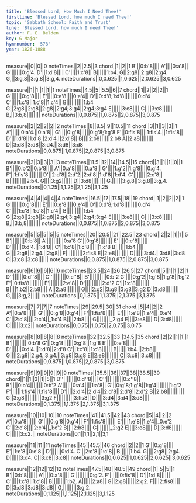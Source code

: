 ```yaml
---
title: 'Blessed Lord, How Much I Need Thee!'
firstline: 'Blessed Lord, how much I need Thee!'
topic: 'Sabbath School: Faith and Trust'
tune: 'Blessed Lord, how much I need Thee!'
author: F. E. Belden
key: G Major
hymnnumber: '578'
year: 1826-1888
---
```

measure||0||0||0
noteTimes||2||2.5||3
chord||1||2||1
B'||0:b'8||||
A'||||0:a'8||
G'||||||0:g'4.
D'||1:d'8||||
C'||||1:c'8||
B||||||1:b4.
G||2:g8||2:g8||2:g4.
G,||3:g,8||3:g,8||3:g,4.
noteDurations||0,0.625||1,0.625||2,0.625||3,0.625

measure||1||1||1||1||1
noteTimes||4.5||5||5.5||6||7
chord||1||2||2||2||1
G'||||||0:g'8||||
E'||||0:e'8||||0:e'4||
D'||0:d'8;1:d'8||||||||0:d'4
C'||||1:c'8||1:c'8||1:c'4||
B||||||||||1:b4
G||2:g8||2:g8||2:g8||2:g4;3:g4||2:g4;3:g4
E||||||3:e8||||
C||||3:c8||||||
B,||3:b,8||||||||
noteDurations||0,0.875||1,0.875||2,0.875||3,0.875

measure||2||2||2||2||2
noteTimes||8||8.5||9||10.5||11
chord||3||1||3||3||1
A'||||||0:a'4.||0:a'8||
G'||||0:g'8||||||0:g'8;1:g'8
F'||0:fis'8||||1:fis'4.||1:fis'8||
D'||1:d'8||1:d'8||2:d'4.||2:d'8||
B||||2:b8||||||2:b8
A||2:a8||||||||
D||3:d8||3:d8||3:d4.||3:d8||3:d8
noteDurations||0,0.875||1,0.875||2,0.875||3,0.875

measure||3||3||3||3||3
noteTimes||11.5||12||14||14.5||15
chord||3||1||1||0||1
B'||||0:b'2||0:b'8||||
A'||0:a'8||||||0:a'8||
G'||||1:g'2||1:g'8||||0:g'4.
F'||1:fis'8||||||||
D'||2:d'8||2:d'2||2:d'8||1:d'8||1:d'4.
C'||||||||2:c'8||
B||||||||||2:b4.
G||||3:g2||||||
D||3:d8||||||||
G,||||||3:g,8||3:g,8||3:g,4.
noteDurations||0,1.25||1,1.25||2,1.25||3,1.25

measure||4||4||4||4||4
noteTimes||16.5||17||17.5||18||19
chord||1||2||2||2||1
G'||||||0:g'8||||
E'||||0:e'8||||0:e'4||
D'||0:d'8;1:d'8||||||||0:d'4
C'||||1:c'8||1:c'8||1:c'4||
B||||||||||1:b4
G||2:g8||2:g8||2:g8||2:g4;3:g4||2:g4;3:g4
E||||||3:e8||||
C||||3:c8||||||
B,||3:b,8||||||||
noteDurations||0,0.875||1,0.875||2,0.875||3,0.875

measure||5||5||5||5||5
noteTimes||20||20.5||21||22.5||23
chord||2||2||1||1||5
B'||||||||0:b'8||
A'||||||||||0:a'8
G'||0:g'8||||||||
E'||||0:e'8||||||
D'||||||0:d'4.||1:d'8||
C'||1:c'8||1:c'8||||||1:c'8
B||||||1:b4.||||
G||||2:g8||2:g4.||2:g8||
F||||||||||2:fis8
E||2:e8||||||||
D||||||3:d4.||3:d8||3:d8
C||3:c8||3:c8||||||
noteDurations||0,0.875||1,0.875||2,0.875||3,0.875

measure||6||6||6||6||6
noteTimes||23.5||24||26||26.5||27
chord||5||1||1||2||1
D''||||||0:d''8||||
C''||||||||0:c''8||
B'||||||||||0:b'2
G'||||0:g'2||1:g'8||1:g'8||1:g'2
F'||0:fis'8||||||||
E'||||||||2:e'8||
D'||||||||||2:d'2
C'||1:c'8||||||||
B||||1:b2||2:b8||||
A||2:a8||||||||
G||||2:g2||3:g8||3:g8||3:g2
D||3:d8||||||||
G,||||3:g,2||||||
noteDurations||0,1.375||1,1.375||2,1.375||3,1.375

measure||7||7||7||7
noteTimes||29||29.5||30||31
chord||5||4||2||2
A'||0:a'8||||||
G'||||0:g'8||0:g'4||
F'||1:fis'8||||||
E'||||1:e'8||1:e'4||_0:e'4
C'||2:c'8||||2:c'4||_1:c'4
B||||2:b8||||
G||||||||_2:g4
E||||3:e8||||
D||3:d8||||||
C||||||3:c2||
noteDurations||0,0.75||1,0.75||2,0.75||3,0.75

measure||8||8||8||8||8
noteTimes||32||32.5||33||34.5||35
chord||2||2||1||1||1
B'||||||||||0:b'8
G'||0:g'8||||||0:g'8||1:g'8
E'||||0:e'8||||||
D'||||||0:d'4.||1:d'8||2:d'8
C'||1:c'8||1:c'8||||||
B||||||1:b4.||2:b8||
G||||2:g8||2:g4.;3:g4.||3:g8||3:g8
E||2:e8||||||||
C||3:c8||3:c8||||||
noteDurations||0,0.875||1,0.875||2,0.875||3,0.875

measure||9||9||9||9||9||9
noteTimes||35.5||36||37||38||38.5||39
chord||1||1||3||1||5||1
D''||||||||0:d''8||||
C''||||||||||0:c''8||
B'||||0:b'4||||||||0:b'2
A'||||||0:a'4||||1:a'8||
G'||0:g'8;1:g'8||1:g'4||||||||1:g'2
F'||||||1:fis'4||1:fis'8||||
D'||||2:d'4||2:d'4||2:d'8||2:d'8||2:d'2
B||2:b8||||||||||
G||3:g8||||||||||3:g2
F||||||||||3:fis8||
D||||3:d4||3:d4||3:d8||||
noteDurations||0,1.375||1,1.375||2,1.375||3,1.375

measure||10||10||10||10
noteTimes||41||41.5||42||43
chord||5||4||2||2
A'||0:a'8||||||
G'||||0:g'8||0:g'4||
F'||1:fis'8||||||
E'||||1:e'8||1:e'4||_0:e'2
C'||2:c'8||||2:c'4||_1:c'2
B||||2:b8||||
G||||||||_2:g2
E||||3:e8||||
D||3:d8||||||
C||||||3:c2.||
noteDurations||0,1||1,1||2,1||3,1

measure||11||11||11
noteTimes||45||45.5||46
chord||2||2||1
G'||0:g'8||||
E'||1:e'8||0:e'8||
D'||||||0:d'4.
C'||2:c'8||1:c'8||
B||||||1:b4.
G||||2:g8||2:g4.
D||||||3:d4.
C||3:c8||3:c8||
noteDurations||0,0.625||1,0.625||2,0.625||3,0.625

measure||12||12||12||12
noteTimes||47.5||48||48.5||49
chord||1||5||5||1
B'||0:b'8||||||
A'||||0:a'8||||
G'||||||||0:g'2.
F'||||||0:fis'8||
D'||1:d'8||||||
C'||||1:c'8||1:c'8||
B||||||||1:b2.
A||||||2:a8||
G||2:g8||||||2:g2.
F||||2:fis8||||
D||3:d8||3:d8||3:d8||
G,||||||||3:g,2.
noteDurations||0,1.125||1,1.125||2,1.125||3,1.125

